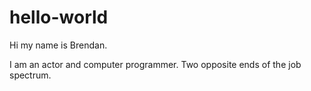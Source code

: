 # hello-world


Hi my name is Brendan.

I am an actor and computer programmer. Two opposite ends of the job spectrum.
